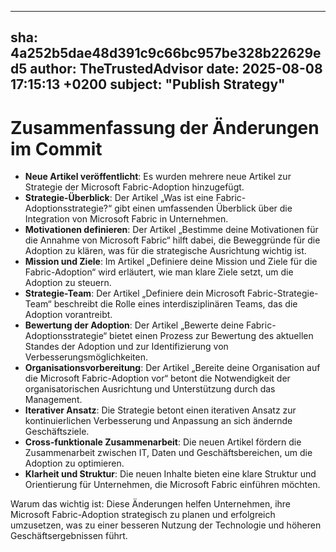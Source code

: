 ---
  sha: 4a252b5dae48d391c9c66bc957be328b22629ed5
  author: TheTrustedAdvisor
  date: 2025-08-08 17:15:13 +0200
  subject: "Publish Strategy"
  ---

  # Zusammenfassung der Änderungen im Commit

- **Neue Artikel veröffentlicht**: Es wurden mehrere neue Artikel zur Strategie der Microsoft Fabric-Adoption hinzugefügt.
- **Strategie-Überblick**: Der Artikel „Was ist eine Fabric-Adoptionsstrategie?“ gibt einen umfassenden Überblick über die Integration von Microsoft Fabric in Unternehmen.
- **Motivationen definieren**: Der Artikel „Bestimme deine Motivationen für die Annahme von Microsoft Fabric“ hilft dabei, die Beweggründe für die Adoption zu klären, was für die strategische Ausrichtung wichtig ist.
- **Mission und Ziele**: Im Artikel „Definiere deine Mission und Ziele für die Fabric-Adoption“ wird erläutert, wie man klare Ziele setzt, um die Adoption zu steuern.
- **Strategie-Team**: Der Artikel „Definiere dein Microsoft Fabric-Strategie-Team“ beschreibt die Rolle eines interdisziplinären Teams, das die Adoption vorantreibt.
- **Bewertung der Adoption**: Der Artikel „Bewerte deine Fabric-Adoptionsstrategie“ bietet einen Prozess zur Bewertung des aktuellen Standes der Adoption und zur Identifizierung von Verbesserungsmöglichkeiten.
- **Organisationsvorbereitung**: Der Artikel „Bereite deine Organisation auf die Microsoft Fabric-Adoption vor“ betont die Notwendigkeit der organisatorischen Ausrichtung und Unterstützung durch das Management.
- **Iterativer Ansatz**: Die Strategie betont einen iterativen Ansatz zur kontinuierlichen Verbesserung und Anpassung an sich ändernde Geschäftsziele.
- **Cross-funktionale Zusammenarbeit**: Die neuen Artikel fördern die Zusammenarbeit zwischen IT, Daten und Geschäftsbereichen, um die Adoption zu optimieren.
- **Klarheit und Struktur**: Die neuen Inhalte bieten eine klare Struktur und Orientierung für Unternehmen, die Microsoft Fabric einführen möchten.

Warum das wichtig ist: Diese Änderungen helfen Unternehmen, ihre Microsoft Fabric-Adoption strategisch zu planen und erfolgreich umzusetzen, was zu einer besseren Nutzung der Technologie und höheren Geschäftsergebnissen führt.
